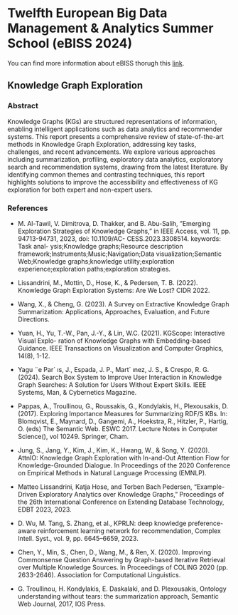 # Twelfth European Big Data Management & Analytics Summer School (eBISS 2024)
You can find more information about eBISS thorugh this [link](https://web.math.unipd.it/eBISS24/program.html).

## Knowledge Graph Exploration
### Abstract
Knowledge Graphs (KGs) are structured representations of information, enabling intelligent applications such as data analytics and recommender systems. This report presents a comprehensive review of state-of-the-art methods in Knowledge Graph Exploration, addressing key tasks, challenges, and recent advancements. We explore various approaches including summarization, profiling, exploratory data analytics, exploratory search and recommendation systems, drawing from the latest literature. By identifying common themes and contrasting techniques, this report highlights solutions to improve the accessibility and effectiveness of KG exploration for both expert and non-expert users.

### References
- M. Al-Tawil, V. Dimitrova, D. Thakker, and B. Abu-Salih,    ”Emerging Exploration Strategies of Knowledge Graphs,” in IEEE Access,  vol. 11,  pp. 94713-94731,  2023,  doi: 10.1109/AC- CESS.2023.3308514.  keywords: Task  anal- ysis;Knowledge graphs;Resource  description framework;Instruments;Music;Navigation;Data visualization;Semantic Web;Knowledge graphs;knowledge  utility;exploration experience;exploration paths;exploration strategies. 

- Lissandrini, M., Mottin, D., Hose, K., & Pedersen, T. B. (2022). Knowledge Graph Exploration Systems: Are We Lost? CIDR 2022.
   
- Wang, X., & Cheng, G. (2023). A Survey on Extractive Knowledge Graph Summarization: Applications, Approaches, Evaluation, and Future Directions. 

- Yuan, H.,  Yu,  T.-W.,  Pan,  J.-Y.,  &  Lin,  W.C. (2021). KGScope: Interactive Visual Explo- ration of Knowledge Graphs with Embedding-based Guidance. IEEE Transactions on Visualization and Computer Graphics, 14(8), 1-12. 

- Yagu ¨e  Par´ ıs,  J.,  Espada,  J.  P.,  Mart´ ınez,  J.  S., & Crespo, R. G. (2024). Search Box System to Improve User Interaction in Knowledge Graph Searches: A Solution for Users Without Expert Skills. IEEE Systems, Man, & Cybernetics Magazine. 

- Pappas, A., Troullinou, G., Roussakis, G., Kondylakis, H., Plexousakis, D. (2017). Exploring Importance Measures for Summarizing RDF/S KBs. In: Blomqvist, E., Maynard, D., Gangemi, A., Hoekstra, R., Hitzler, P., Hartig, O. (eds) The Semantic Web. ESWC 2017. Lecture Notes in Computer Science(), vol 10249. Springer, Cham. 

- Jung, S.,  Jang,  Y.,  Kim,  J.,  Kim,  K.,  Hwang, W., & Song, Y. (2020). AttnIO: Knowledge Graph Exploration with In-and-Out Attention Flow for 
Knowledge-Grounded Dialogue. In  Proceedings of the 2020 Conference on Empirical Methods in Natural Language Processing (EMNLP).  

- Matteo Lissandrini, Katja Hose, and Torben Bach Pedersen, “Example-Driven Exploratory Analytics over Knowledge Graphs,” Proceedings of the 26th International Conference on Extending Database Technology, EDBT 2023, 2023. 

- D. Wu, M. Tang, S. Zhang, et al., KPRLN: deep knowledge preference-aware reinforcement learning network for recommendation, Complex Intell. Syst., vol. 9, pp. 6645–6659, 2023. 

- Chen, Y., Min, S., Chen, D., Wang, M., & Ren, X. (2020). Improving Commonsense Question Answering by Graph-based Iterative Retrieval over Multiple Knowledge Sources. In Proceedings of COLING 2020 (pp. 2633-2646). Association for Computational Linguistics.

- G. Troullinou, H. Kondylakis, E. Daskalaki, and D. Plexousakis, Ontology understanding without tears: the summarization approach, Semantic Web Journal, 2017, IOS Press.
